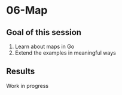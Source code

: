 # 06-Map

## Goal of this session

1. Learn about maps in Go
2. Extend the examples in meaningful ways

## Results

Work in progress
